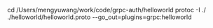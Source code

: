 cd /Users/mengyuwang/work/code/grpc-auth/helloworld
protoc -I ./ ./helloworld/helloworld.proto --go_out=plugins=grpc:helloworld